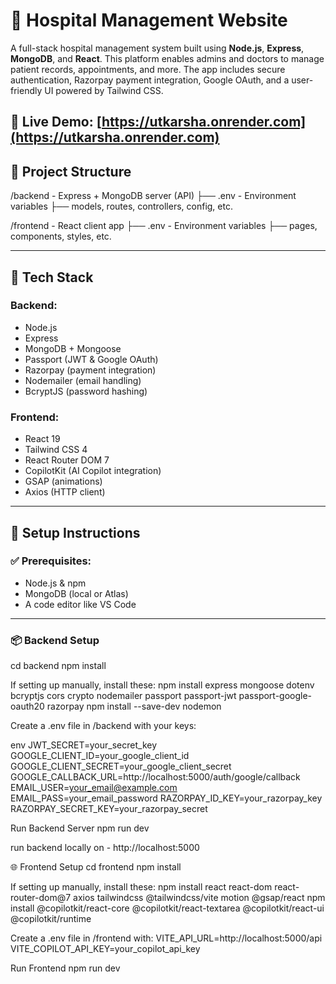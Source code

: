 # 🏥 Hospital Management Website

A full-stack hospital management system built using **Node.js**, **Express**, **MongoDB**, and **React**.
This platform enables admins and doctors to manage patient records, appointments, and more. 
The app includes secure authentication, Razorpay payment integration, Google OAuth, and a user-friendly UI powered by Tailwind CSS.

🔗 **Live Demo**: [https://utkarsha.onrender.com](https://utkarsha.onrender.com)
--
## 📁 Project Structure

/backend - Express + MongoDB server (API)
├── .env - Environment variables
├── models, routes, controllers, config, etc.

/frontend - React client app
├── .env - Environment variables
├── pages, components, styles, etc.


---

## 🚀 Tech Stack

### Backend:
- Node.js
- Express
- MongoDB + Mongoose
- Passport (JWT & Google OAuth)
- Razorpay (payment integration)
- Nodemailer (email handling)
- BcryptJS (password hashing)

### Frontend:
- React 19
- Tailwind CSS 4
- React Router DOM 7
- CopilotKit (AI Copilot integration)
- GSAP (animations)
- Axios (HTTP client)

---

## 🔧 Setup Instructions

### ✅ Prerequisites:
- Node.js & npm
- MongoDB (local or Atlas)
- A code editor like VS Code

---

### 📦 Backend Setup
cd backend
npm install

If setting up manually, install these:
npm install express mongoose dotenv bcryptjs cors crypto nodemailer passport passport-jwt passport-google-oauth20 razorpay
npm install --save-dev nodemon

Create a .env file in /backend with your keys:

env
JWT_SECRET=your_secret_key
GOOGLE_CLIENT_ID=your_google_client_id
GOOGLE_CLIENT_SECRET=your_google_client_secret
GOOGLE_CALLBACK_URL=http://localhost:5000/auth/google/callback
EMAIL_USER=your_email@example.com
EMAIL_PASS=your_email_password
RAZORPAY_ID_KEY=your_razorpay_key
RAZORPAY_SECRET_KEY=your_razorpay_secret

Run Backend Server
npm run dev

run backend locally on - http://localhost:5000

🌐 Frontend Setup
cd frontend
npm install

If setting up manually, install these:
npm install react react-dom react-router-dom@7 axios tailwindcss @tailwindcss/vite motion @gsap/react
npm install @copilotkit/react-core @copilotkit/react-textarea @copilotkit/react-ui @copilotkit/runtime

Create a .env file in /frontend with:
VITE_API_URL=http://localhost:5000/api
VITE_COPILOT_API_KEY=your_copilot_api_key

Run Frontend
npm run dev
